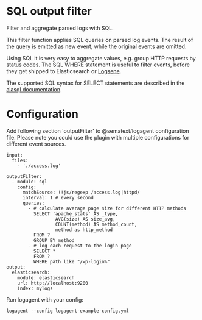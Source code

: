 # SQL output filter
Filter and aggregate parsed logs with SQL.

This filter function applies SQL queries on parsed log events. The result of the query is emitted as new event, while the original events are omitted. 

Using SQL it is very easy to aggregate values, e.g. group HTTP requests by status codes. The SQL WHERE statement is useful to filter events, before they get shipped to Elasticsearch or [Logsene](https://sematext.com/logsene). 

The supported SQL syntax for SELECT statements are described in the [alasql documentation](https://github.com/agershun/alasql/wiki/Select).  

# Configuration 

Add following section 'outputFilter' to @sematext/logagent configuration file. Please note you could use the plugin with multiple configurations for different event sources. 

```
input: 
  files:
    - './access.log'

outputFilter:
  - module: sql
    config:
      matchSource: !!js/regexp /access.log|httpd/
      interval: 1 # every second
      queries:
        - # calculate average page size for different HTTP methods
          SELECT 'apache_stats' AS _type, 
                  AVG(size) AS size_avg, 
                  COUNT(method) AS method_count, 
                  method as http_method
          FROM ? 
          GROUP BY method
        - # log each request to the login page 
          SELECT * 
          FROM ? 
          WHERE path like "/wp-login%" 
output:
  elasticsearch:
    module: elasticsearch
    url: http://localhost:9200
    index: mylogs
```

Run logagent with your config: 
```
logagent --config logagent-example-config.yml 
```